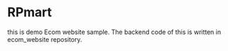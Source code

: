 # RPmart
this is demo Ecom website sample. The backend code of this is written in ecom_website repository. 
